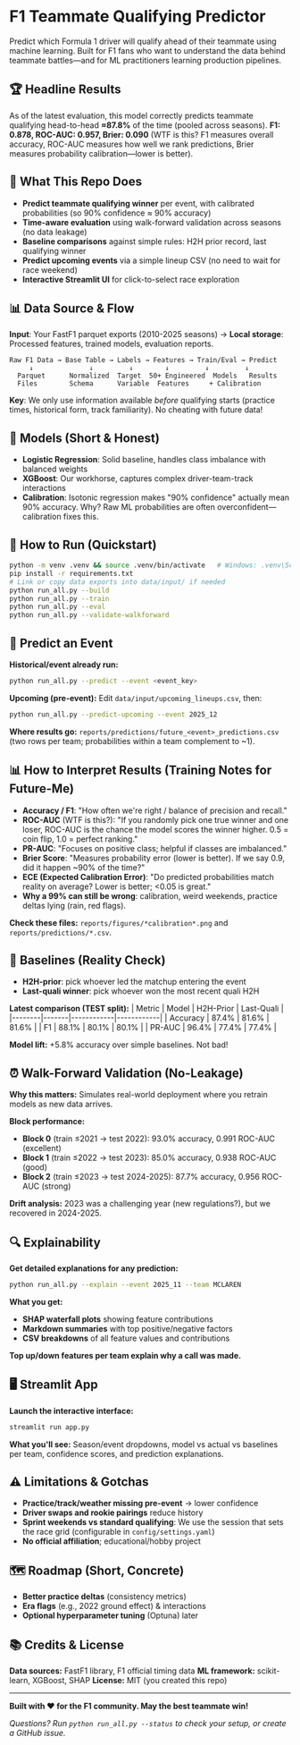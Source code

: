 # F1 Teammate Qualifying Predictor

Predict which Formula 1 driver will qualify ahead of their teammate using machine learning. Built for F1 fans who want to understand the data behind teammate battles—and for ML practitioners learning production pipelines.

## 🏆 Headline Results

As of the latest evaluation, this model correctly predicts teammate qualifying head-to-head **≈87.8%** of the time (pooled across seasons). **F1: 0.878, ROC-AUC: 0.957, Brier: 0.090** (WTF is this? F1 measures overall accuracy, ROC-AUC measures how well we rank predictions, Brier measures probability calibration—lower is better).

## 🎯 What This Repo Does

- **Predict teammate qualifying winner** per event, with calibrated probabilities (so 90% confidence ≈ 90% accuracy)
- **Time-aware evaluation** using walk-forward validation across seasons (no data leakage)
- **Baseline comparisons** against simple rules: H2H prior record, last qualifying winner
- **Predict upcoming events** via a simple lineup CSV (no need to wait for race weekend)
- **Interactive Streamlit UI** for click-to-select race exploration

## 📊 Data Source & Flow

**Input**: Your FastF1 parquet exports (2010-2025 seasons) → **Local storage**: Processed features, trained models, evaluation reports.

```
Raw F1 Data → Base Table → Labels → Features → Train/Eval → Predict
     ↓              ↓         ↓        ↓         ↓         ↓
  Parquet      Normalized  Target  50+ Engineered  Models   Results
  Files        Schema      Variable  Features     + Calibration
```

**Key**: We only use information available *before* qualifying starts (practice times, historical form, track familiarity). No cheating with future data!

## 🤖 Models (Short & Honest)

- **Logistic Regression**: Solid baseline, handles class imbalance with balanced weights
- **XGBoost**: Our workhorse, captures complex driver-team-track interactions  
- **Calibration**: Isotonic regression makes "90% confidence" actually mean 90% accuracy. Why? Raw ML probabilities are often overconfident—calibration fixes this.

## 🚀 How to Run (Quickstart)

```bash
python -m venv .venv && source .venv/bin/activate   # Windows: .venv\Scripts\activate
pip install -r requirements.txt
# Link or copy data exports into data/input/ if needed
python run_all.py --build
python run_all.py --train
python run_all.py --eval
python run_all.py --validate-walkforward
```

## 🏁 Predict an Event

**Historical/event already run:**
```bash
python run_all.py --predict --event <event_key>
```

**Upcoming (pre-event):** Edit `data/input/upcoming_lineups.csv`, then:
```bash
python run_all.py --predict-upcoming --event 2025_12
```

**Where results go:** `reports/predictions/future_<event>_predictions.csv` (two rows per team; probabilities within a team complement to ~1).

## 📊 How to Interpret Results (Training Notes for Future-Me)

- **Accuracy / F1**: "How often we're right / balance of precision and recall."
- **ROC-AUC** (WTF is this?): "If you randomly pick one true winner and one loser, ROC-AUC is the chance the model scores the winner higher. 0.5 = coin flip, 1.0 = perfect ranking."
- **PR-AUC**: "Focuses on positive class; helpful if classes are imbalanced."
- **Brier Score**: "Measures probability error (lower is better). If we say 0.9, did it happen ~90% of the time?"
- **ECE (Expected Calibration Error)**: "Do predicted probabilities match reality on average? Lower is better; <0.05 is great."
- **Why a 99% can still be wrong**: calibration, weird weekends, practice deltas lying (rain, red flags).

**Check these files:** `reports/figures/*calibration*.png` and `reports/predictions/*.csv`.

## 🎯 Baselines (Reality Check)

- **H2H-prior**: pick whoever led the matchup entering the event
- **Last-quali winner**: pick whoever won the most recent quali H2H

**Latest comparison (TEST split):**
| Metric | Model | H2H-Prior | Last-Quali |
|--------|-------|------------|------------|
| Accuracy | 87.4% | 81.6% | 81.6% |
| F1 | 88.1% | 80.1% | 80.1% |
| PR-AUC | 96.4% | 77.4% | 77.4% |

**Model lift:** +5.8% accuracy over simple baselines. Not bad!

## ⏰ Walk-Forward Validation (No-Leakage)

**Why this matters:** Simulates real-world deployment where you retrain models as new data arrives.

**Block performance:**
- **Block 0** (train ≤2021 → test 2022): 93.0% accuracy, 0.991 ROC-AUC (excellent)
- **Block 1** (train ≤2022 → test 2023): 85.0% accuracy, 0.938 ROC-AUC (good)
- **Block 2** (train ≤2023 → test 2024-2025): 87.7% accuracy, 0.956 ROC-AUC (strong)

**Drift analysis:** 2023 was a challenging year (new regulations?), but we recovered in 2024-2025.

## 🔍 Explainability

**Get detailed explanations for any prediction:**
```bash
python run_all.py --explain --event 2025_11 --team MCLAREN
```

**What you get:**
- **SHAP waterfall plots** showing feature contributions
- **Markdown summaries** with top positive/negative factors
- **CSV breakdowns** of all feature values and contributions

**Top up/down features per team explain why a call was made.**

## 🖥️ Streamlit App

**Launch the interactive interface:**
```bash
streamlit run app.py
```

**What you'll see:** Season/event dropdowns, model vs actual vs baselines per team, confidence scores, and prediction explanations.

## ⚠️ Limitations & Gotchas

- **Practice/track/weather missing pre-event** → lower confidence
- **Driver swaps and rookie pairings** reduce history
- **Sprint weekends vs standard qualifying**: We use the session that sets the race grid (configurable in `config/settings.yaml`)
- **No official affiliation**; educational/hobby project

## 🗺️ Roadmap (Short, Concrete)

- **Better practice deltas** (consistency metrics)
- **Era flags** (e.g., 2022 ground effect) & interactions  
- **Optional hyperparameter tuning** (Optuna) later

## 📚 Credits & License

**Data sources:** FastF1 library, F1 official timing data
**ML framework:** scikit-learn, XGBoost, SHAP
**License:** MIT (you created this repo)

---

**Built with ❤️ for the F1 community. May the best teammate win!**

*Questions? Run `python run_all.py --status` to check your setup, or create a GitHub issue.*
